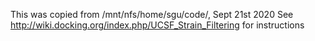 This was copied from /mnt/nfs/home/sgu/code/, Sept 21st 2020
See http://wiki.docking.org/index.php/UCSF_Strain_Filtering for instructions